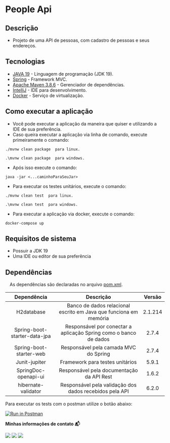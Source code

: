 # People Api

## Descrição

- Projeto de uma API de pessoas, com cadastro de pessoas e seus endereços.

## Tecnologias

* [JAVA 19](https://www.java.com/pt-BR/) - Linguagem de programação (JDK 19).
* [Spring](https://spring.io/projects/spring-boot) - Framework MVC.
* [Apache Maven 3.8.6](https://maven.apache.org/) - Gerenciador de dependências.
* [IntelliJ](https://www.jetbrains.com/idea/) - IDE para desenvolvimento.
* [Docker](https://www.docker.com/) - Serviço de virtualização.

## Como executar a aplicação

- Você pode executar a aplicação da maneira que quiser e utilizando a IDE de sua preferência.
- Caso queira executar a aplicação via linha de comando, execute primeiramente o comando:

```
./mvnw clean package  para linux.

.\mvnw clean package  para windows.
```

- Após isso execute o comando:

```
java -jar <...caminhoParaSeuJar>
```

- Para executar os testes unitários, execute o comando:

```
./mvnw clean test  para linux.

.\mvnw clean test  para windows.
```

- Para executar a aplicação via docker, execute o comando:

```
docker-compose up 
```

## Requisitos de sistema

- Possuir a JDK 19
- Uma IDE ou editor de sua preferência

## Dependências

&emsp;As dependências são declaradas no
arquivo [pom.xml](https://github.com/andersonhsporto/api-consulta-banco/blob/master/pom.xml).

|         Dependência          |                             Descrição                             | Versão  |
|:----------------------------:|:-----------------------------------------------------------------:|:-------:|
|          H2database          | Banco de dados relacional escrito em Java que funciona em memória | 2.1.214 |
| Spring-boot-starter-data-jpa | Responsável por conectar a aplicação Spring como o banco de dados |  2.7.4  |
|   Spring-boot-starter-web    |               Responsável pela camada MVC do Spring               |  2.7.4  |
|        Junit-jupiter         |                  Framework para testes unitários                  |  5.9.1  |
|     SpringDoc-openapi-ui     |             Responsável pela documentação da API Rest             |  1.6.2  |
|     hibernate-validator      |      Responsável pela validação dos dados recebidos pela API      |  6.2.0  |

Para executar os tests com o postman utilize o botão abaixo:

[![Run in Postman](https://run.pstmn.io/button.svg)](https://app.getpostman.com/run-collection/19722349-3916d478-7ada-4c78-8d3c-4bc89ff25742?action=collection%2Ffork&collection-url=entityId%3D19722349-3916d478-7ada-4c78-8d3c-4bc89ff25742%26entityType%3Dcollection%26workspaceId%3Dc44aa6ae-00bd-4d10-a09f-6343c20da5ae)


<p align=left> <b>Minhas informações de contato 📬</b></p>
<p align=left>
<a href="https://github.com/andersonhsporto" target="_blank"><img src="https://img.shields.io/badge/Github-181717?logo=Github&logoColor=white"/></a>  
<a href="mailto:anderson.higo2@gmail.com" target="_blank"><img src="https://img.shields.io/badge/Gmail-EA4335?logo=Gmail&logoColor=white"/></a>
<a href= "https://www.linkedin.com/in/andersonhsporto/"target="_blank"><img src="https://img.shields.io/badge/linkedin-%230077B5.svg?logo=linkedin&logoColor=white"/></a>
</p>
